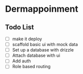 # Dermappoinment

## Todo List

- [ ] make it deploy
- [ ] scaffold basic ui with mock data
- [ ] Set up a database with drizzle
- [ ] Attach database with ui
- [ ] Add auth
- [ ] Role based routing
